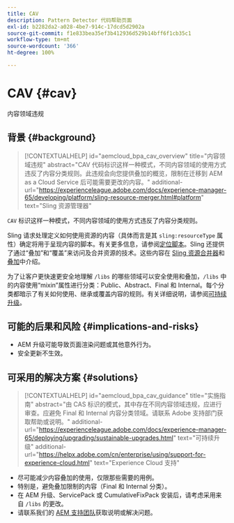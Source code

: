 ```yaml
---
title: CAV
description: Pattern Detector 代码帮助页面
exl-id: b2282da2-a028-4be7-914c-17dcd5d2902a
source-git-commit: f1e833bea35ef3b412936d529b14bff6f1cb35c1
workflow-type: tm+mt
source-wordcount: '366'
ht-degree: 100%

---
```


# CAV {#cav}

内容领域违规

## 背景 {#background}

>[!CONTEXTUALHELP]
>id="aemcloud_bpa_cav_overview"
>title="内容领域违规"
>abstract="CAV 代码标识这样一种模式，不同内容领域的使用方式违反了内容分类规则。此违规会向您提供叠加的概览，限制在迁移到 AEM as a Cloud Service 后可能需要更改的内容。"
>additional-url="https://experienceleague.adobe.com/docs/experience-manager-65/developing/platform/sling-resource-merger.html#platform" text="Sling 资源管理器"

`CAV` 标识这样一种模式，不同内容领域的使用方式违反了内容分类规则。

Sling 请求处理定义如何使用资源的内容（具体而言是其 `sling:resourceType` 属性）确定将用于呈现内容的脚本。有关更多信息，请参阅[定位脚本](https://experienceleague.adobe.com/docs/experience-manager-65/developing/introduction/the-basics.html#locating-the-script)。Sling 还提供了通过“叠加”和“覆盖”来访问及合并资源的技术。这些内容在 [Sling 资源合并器](https://experienceleague.adobe.com/docs/experience-manager-65/developing/platform/sling-resource-merger.html)和[叠加](https://experienceleague.adobe.com/docs/experience-manager-65/developing/platform/overlays.html)中介绍。

为了让客户更快速更安全地理解 `/libs` 的哪些领域可以安全使用和叠加，`/libs` 中的内容使用“mixin”属性进行分类：Public、Abstract、Final 和 Internal。每个分类都暗示了有关如何使用、继承或覆盖内容的规则。有关详细说明，请参阅[可持续升级](https://experienceleague.adobe.com/docs/experience-manager-65/deploying/upgrading/sustainable-upgrades.html)。

## 可能的后果和风险 {#implications-and-risks}

* AEM 升级可能导致页面渲染问题或其他意外行为。
* 安全更新不生效。

## 可采用的解决方案 {#solutions}

>[!CONTEXTUALHELP]
>id="aemcloud_bpa_cav_guidance"
>title="实施指南"
>abstract="由 CAS 标识的模式，其中存在不同内容领域违规，应进行审查。应避免 Final 和 Internal 内容分类领域。请联系 Adobe 支持部门获取帮助或说明。"
>additional-url="https://experienceleague.adobe.com/docs/experience-manager-65/deploying/upgrading/sustainable-upgrades.html" text="可持续升级"
>additional-url="https://helpx.adobe.com/cn/enterprise/using/support-for-experience-cloud.html" text="Experience Cloud 支持"

* 尽可能减少内容叠加的使用，仅限那些需要的用例。
* 特别是，避免叠加限制的内容（Final 和 Internal 分类）。
* 在 AEM 升级、ServicePack 或 CumulativeFixPack 安装后，请考虑采用来自 `/libs` 的更改。
* 请联系我们的 [AEM 支持团队](https://helpx.adobe.com/cn/enterprise/using/support-for-experience-cloud.html)获取说明或解决问题。
